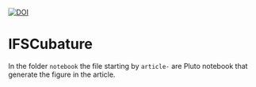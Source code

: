 [![DOI](https://zenodo.org/badge/DOI/10.5281/zenodo.13743388.svg)](https://doi.org/10.5281/zenodo.13743388)

# IFSCubature

In the folder `notebook` the file starting by `article-` are Pluto notebook that generate the figure in the article.
